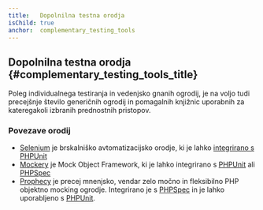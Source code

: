 ```yaml
---
title:   Dopolnilna testna orodja
isChild: true
anchor:  complementary_testing_tools
---
```


## Dopolnilna testna orodja {#complementary_testing_tools_title}

Poleg individualnega testiranja in vedenjsko gnanih ogrodij, je na voljo tudi precejšnje število generičnih ogrodij in pomagalnih knjižnic uporabnih
za kateregakoli izbranih prednostnih pristopov.

### Povezave orodij

* [Selenium] je brskalniško avtomatizacijsko orodje, ki je lahko [integrirano s PHPUnit]
* [Mockery] je Mock Object Framework, ki je lahko integrirano s [PHPUnit] ali [PHPSpec]
* [Prophecy] je precej mnenjsko, vendar zelo močno in fleksibilno PHP objektno mocking ogrodje. Integrirano je s [PHPSpec] in je lahko uporabljeno s [PHPUnit].


[Selenium]: http://seleniumhq.org/
[integrirano s PHPUnit]: http://phpunit.de/manual/current/en/selenium.html
[Mockery]: https://github.com/padraic/mockery
[PHPUnit]: http://phpunit.de/
[PHPSpec]: http://www.phpspec.net/
[Prophecy]: https://github.com/phpspec/prophecy